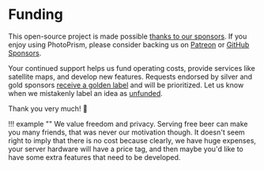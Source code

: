 # Funding

This open-source project is made possible [thanks to our sponsors](https://github.com/photoprism/photoprism/blob/develop/SPONSORS.md).
If you enjoy using PhotoPrism, please consider backing us on [Patreon](https://www.patreon.com/photoprism)
or [GitHub Sponsors](https://github.com/sponsors/photoprism).

Your continued support helps us fund operating costs, provide services like satellite maps,
and develop new features.
Requests endorsed by silver and gold sponsors [receive a golden label](https://github.com/photoprism/photoprism/issues?q=is%3Aissue+is%3Aopen+label%3Asponsor) and will be prioritized.
Let us know when we mistakenly label an idea as [unfunded](https://github.com/photoprism/photoprism/issues?q=is%3Aissue+is%3Aopen+label%3Aunfunded).

Thank you very much! 💜

!!! example ""
    We value freedom and privacy. Serving free beer can make you many friends, that was never our motivation though.
    It doesn't seem right to imply that there is no cost because clearly, we have huge expenses, your server 
    hardware will have a price tag, and then maybe you'd like to have some extra features that need to be developed.
